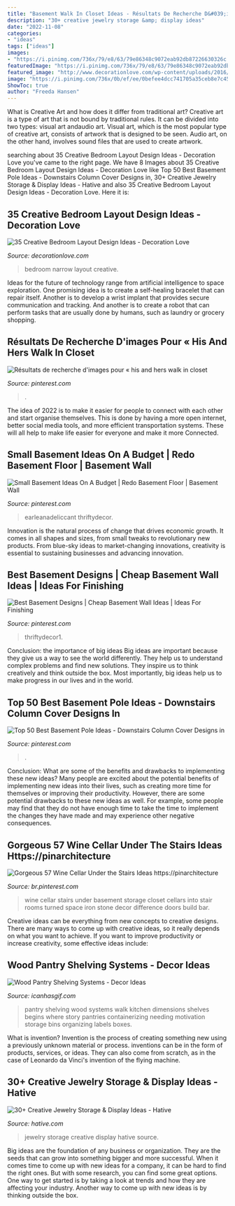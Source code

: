```yaml
---
title: "Basement Walk In Closet Ideas - Résultats De Recherche D&#039;images Pour « His And Hers Walk In Closet"
description: "30+ creative jewelry storage &amp; display ideas"
date: "2022-11-08"
categories:
- "ideas"
tags: ["ideas"]
images:
- "https://i.pinimg.com/736x/79/e8/63/79e86348c9072eab92db87226630326c.jpg"
featuredImage: "https://i.pinimg.com/736x/79/e8/63/79e86348c9072eab92db87226630326c.jpg"
featured_image: "http://www.decorationlove.com/wp-content/uploads/2016/07/Long-Narrow-Bedroom-Design-Ideas.jpg"
image: "https://i.pinimg.com/736x/0b/ef/ee/0befee4dcc741705a35ceb8e7c4590e6.jpg"
ShowToc: true
author: "Freeda Hansen"
---
```



What is Creative Art and how does it differ from traditional art?
Creative art is a type of art that is not bound by traditional rules. It can be divided into two types: visual art andaudio art. Visual art, which is the most popular type of creative art, consists of artwork that is designed to be seen. Audio art, on the other hand, involves sound files that are used to create artwork.

	

		
searching about 35 Creative Bedroom Layout Design Ideas - Decoration Love you've came to the right page. We have 8 Images about 35 Creative Bedroom Layout Design Ideas - Decoration Love like Top 50 Best Basement Pole Ideas - Downstairs Column Cover Designs in, 30+ Creative Jewelry Storage &amp; Display Ideas - Hative and also 35 Creative Bedroom Layout Design Ideas - Decoration Love. Here it is:
		
    
## 35 Creative Bedroom Layout Design Ideas - Decoration Love

<img loading=lazy src="http://www.decorationlove.com/wp-content/uploads/2016/07/Long-Narrow-Bedroom-Design-Ideas.jpg" onerror="this.onerror=null;this.src='https://tse4.mm.bing.net/th?id=OIP.bqEoUKYKIJvHw08_OOyP3gHaJ-&amp;pid=15.1';" alt="35 Creative Bedroom Layout Design Ideas - Decoration Love">

_Source: decorationlove.com_

>bedroom narrow layout creative. 

	

Ideas for the future of technology range from artificial intelligence to space exploration. One promising idea is to create a self-healing bracelet that can repair itself. Another is to develop a wrist implant that provides secure communication and tracking. And another is to create a robot that can perform tasks that are usually done by humans, such as laundry or grocery shopping.

    
## Résultats De Recherche D&#039;images Pour « His And Hers Walk In Closet

<img loading=lazy src="https://i.pinimg.com/736x/b7/3a/bf/b73abfe3b7049e7805047b5a10960f3c.jpg" onerror="this.onerror=null;this.src='https://tse2.mm.bing.net/th?id=OIP.KYLD8YIu1KlV7mjPXxTyDgHaLG&amp;pid=15.1';" alt="Résultats de recherche d&#039;images pour « his and hers walk in closet">

_Source: pinterest.com_

>. 

	

The idea of 2022 is to make it easier for people to connect with each other and start organise themselves. This is done by having a more open internet, better social media tools, and more efficient transportation systems. These will all help to make life easier for everyone and make it more Connected.

    
## Small Basement Ideas On A Budget | Redo Basement Floor | Basement Wall

<img loading=lazy src="https://i.pinimg.com/736x/0b/ef/ee/0befee4dcc741705a35ceb8e7c4590e6.jpg" onerror="this.onerror=null;this.src='https://tse2.mm.bing.net/th?id=OIP.rFfc3a1gcjcrkCXd8--hcQHaLH&amp;pid=15.1';" alt="Small Basement Ideas On A Budget | Redo Basement Floor | Basement Wall">

_Source: pinterest.com_

>earleanadeliccant thriftydecor. 

	

Innovation is the natural process of change that drives economic growth. It comes in all shapes and sizes, from small tweaks to revolutionary new products. From blue-sky ideas to market-changing innovations, creativity is essential to sustaining businesses and advancing innovation.

    
## Best Basement Designs | Cheap Basement Wall Ideas | Ideas For Finishing

<img loading=lazy src="https://i.pinimg.com/736x/73/be/18/73be1855fe5dff1574ef874df93a5eed.jpg" onerror="this.onerror=null;this.src='https://tse2.mm.bing.net/th?id=OIP.o6l3mfaHN_tYPmrzXlrCQwHaDu&amp;pid=15.1';" alt="Best Basement Designs | Cheap Basement Wall Ideas | Ideas For Finishing">

_Source: pinterest.com_

>thriftydecor1. 

	

Conclusion: the importance of big ideas
Big ideas are important because they give us a way to see the world differently. They help us to understand complex problems and find new solutions. They inspire us to think creatively and think outside the box. Most importantly, big ideas help us to make progress in our lives and in the world.

    
## Top 50 Best Basement Pole Ideas - Downstairs Column Cover Designs In

<img loading=lazy src="https://i.pinimg.com/736x/79/e8/63/79e86348c9072eab92db87226630326c.jpg" onerror="this.onerror=null;this.src='https://tse4.mm.bing.net/th?id=OIP.v1xxZik08hmqbIcc6wt3-wHaFX&amp;pid=15.1';" alt="Top 50 Best Basement Pole Ideas - Downstairs Column Cover Designs in">

_Source: pinterest.com_

>. 

	

Conclusion: What are some of the benefits and drawbacks to implementing these new ideas?
Many people are excited about the potential benefits of implementing new ideas into their lives, such as creating more time for themselves or improving their productivity. However, there are some potential drawbacks to these new ideas as well. For example, some people may find that they do not have enough time to take the time to implement the changes they have made and may experience other negative consequences.

    
## Gorgeous 57 Wine Cellar Under The Stairs Ideas Https://pinarchitecture

<img loading=lazy src="https://i.pinimg.com/736x/03/d0/4e/03d04e460474dba18a5a560c1f3f346a.jpg" onerror="this.onerror=null;this.src='https://tse4.mm.bing.net/th?id=OIP._i2gnR0OlTSonx_IrbI-QQHaJ4&amp;pid=15.1';" alt="Gorgeous 57 Wine Cellar Under the Stairs Ideas https://pinarchitecture">

_Source: br.pinterest.com_

>wine cellar stairs under basement storage closet cellars into stair rooms turned space iron stone decor difference doors build bar. 

	

Creative ideas can be everything from new concepts to creative designs. There are many ways to come up with creative ideas, so it really depends on what you want to achieve. If you want to improve productivity or increase creativity, some effective ideas include:

    
## Wood Pantry Shelving Systems - Decor Ideas

<img loading=lazy src="https://www.icanhasgif.com/wp-content/uploads/2016/02/Wood-Pantry-Shelving-Systems.jpg" onerror="this.onerror=null;this.src='https://tse3.mm.bing.net/th?id=OIP.qLe9Htws5rrBHWGiwHcCygHaLI&amp;pid=15.1';" alt="Wood Pantry Shelving Systems - Decor Ideas">

_Source: icanhasgif.com_

>pantry shelving wood systems walk kitchen dimensions shelves begins where story pantries containerizing needing motivation storage bins organizing labels boxes. 

	

What is invention?
Invention is the process of creating something new using a previously unknown material or process. inventions can be in the form of products, services, or ideas. They can also come from scratch, as in the case of Leonardo da Vinci's invention of the flying machine.

    
## 30+ Creative Jewelry Storage &amp; Display Ideas - Hative

<img loading=lazy src="https://hative.com/wp-content/uploads/2015/01/jewelry-storage-display-ideas/20-jewelry-storage-display-ideas.jpg" onerror="this.onerror=null;this.src='https://tse1.mm.bing.net/th?id=OIP.pADGwf9yBUzMI2G-0FArTQHaJ4&amp;pid=15.1';" alt="30+ Creative Jewelry Storage &amp; Display Ideas - Hative">

_Source: hative.com_

>jewelry storage creative display hative source. 

	

Big ideas are the foundation of any business or organization. They are the seeds that can grow into something bigger and more successful. When it comes time to come up with new ideas for a company, it can be hard to find the right ones. But with some research, you can find some great options. One way to get started is by taking a look at trends and how they are affecting your industry. Another way to come up with new ideas is by thinking outside the box.

